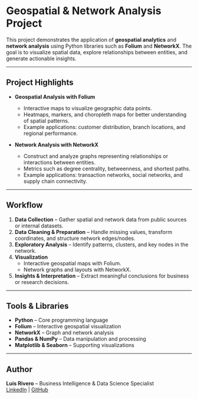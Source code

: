 # Geospatial & Network Analysis Project

This project demonstrates the application of **geospatial analytics** and **network analysis** using Python libraries such as **Folium** and **NetworkX**. The goal is to visualize spatial data, explore relationships between entities, and generate actionable insights.

---

## Project Highlights

- **Geospatial Analysis with Folium**  
  - Interactive maps to visualize geographic data points.  
  - Heatmaps, markers, and choropleth maps for better understanding of spatial patterns.  
  - Example applications: customer distribution, branch locations, and regional performance.

- **Network Analysis with NetworkX**  
  - Construct and analyze graphs representing relationships or interactions between entities.  
  - Metrics such as degree centrality, betweenness, and shortest paths.  
  - Example applications: transaction networks, social networks, and supply chain connectivity.

---

## Workflow

1. **Data Collection** – Gather spatial and network data from public sources or internal datasets.  
2. **Data Cleaning & Preparation** – Handle missing values, transform coordinates, and structure network edges/nodes.  
3. **Exploratory Analysis** – Identify patterns, clusters, and key nodes in the network.  
4. **Visualization**  
   - Interactive geospatial maps with Folium.  
   - Network graphs and layouts with NetworkX.  
5. **Insights & Interpretation** – Extract meaningful conclusions for business or research decisions.

---

## Tools & Libraries

- **Python** – Core programming language  
- **Folium** – Interactive geospatial visualization  
- **NetworkX** – Graph and network analysis  
- **Pandas & NumPy** – Data manipulation and processing  
- **Matplotlib & Seaborn** – Supporting visualizations  

---

## Author

**Luis Rivero** – Business Intelligence & Data Science Specialist  
[LinkedIn](https://linkedin.com/in/your-link) | [GitHub](https://github.com/your-user)

